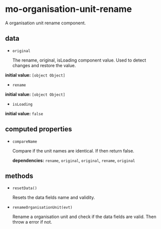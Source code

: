 # mo-organisation-unit-rename 

A organisation unit rename component. 

## data 

- `original` 

  The rename, original, isLoading component value.
  Used to detect changes and restore the value. 

**initial value:** `[object Object]` 

- `rename` 

**initial value:** `[object Object]` 

- `isLoading` 

**initial value:** `false` 

## computed properties 

- `compareName` 

  Compare if the unit names are identical.
  If then return false. 

   **dependencies:** `rename`, `original`, `original`, `rename`, `original` 


## methods 

- `resetData()` 

  Resets the data fields name and validity. 

- `renameOrganisationUnit(evt)` 

  Rename a organisation unit and check if the data fields are valid.
  Then throw a error if not. 

